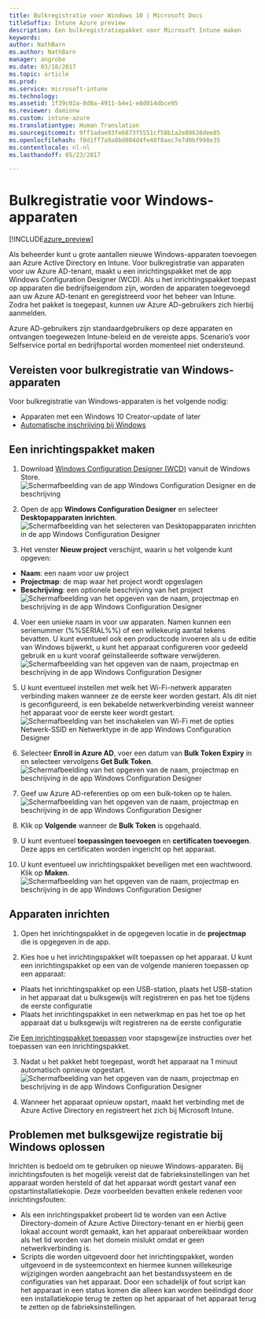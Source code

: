 ```yaml
---
title: Bulkregistratie voor Windows 10 | Microsoft Docs
titleSuffix: Intune Azure preview
description: Een bulkregistratiepakket voor Microsoft Intune maken
keywords: 
author: NathBarn
ms.author: NathBarn
manager: angrobe
ms.date: 03/18/2017
ms.topic: article
ms.prod: 
ms.service: microsoft-intune
ms.technology: 
ms.assetid: 1f39c02a-8d8a-4911-b4e1-e8d014dbce95
ms.reviewer: damionw
ms.custom: intune-azure
ms.translationtype: Human Translation
ms.sourcegitcommit: 9ff1adae93fe6873f5551cf58b1a2e89638dee85
ms.openlocfilehash: f8d1ff7a9a8bd804d4fe40f8aec7e7d0bf998e35
ms.contentlocale: nl-nl
ms.lasthandoff: 05/23/2017

---
```

# <a name="bulk-enrollment-for-windows-devices"></a>Bulkregistratie voor Windows-apparaten

[!INCLUDE[azure_preview](./includes/azure_preview.md)]

Als beheerder kunt u grote aantallen nieuwe Windows-apparaten toevoegen aan Azure Active Directory en Intune. Voor bulkregistratie van apparaten voor uw Azure AD-tenant, maakt u een inrichtingspakket met de app Windows Configuration Designer (WCD). Als u het inrichtingspakket toepast op apparaten die bedrijfseigendom zijn, worden de apparaten toegevoegd aan uw Azure AD-tenant en geregistreerd voor het beheer van Intune. Zodra het pakket is toegepast, kunnen uw Azure AD-gebruikers zich hierbij aanmelden.

Azure AD-gebruikers zijn standaardgebruikers op deze apparaten en ontvangen toegewezen Intune-beleid en de vereiste apps. Scenario’s voor Selfservice portal en bedrijfsportal worden momenteel niet ondersteund.

## <a name="prerequisites-for-windows-devices-bulk-enrollment"></a>Vereisten voor bulkregistratie van Windows-apparaten

Voor bulkregistratie van Windows-apparaten is het volgende nodig:

- Apparaten met een Windows 10 Creator-update of later
- [Automatische inschrijving bij Windows](https://docs.microsoft.com/intune-classic/deploy-use/set-up-windows-device-management-with-microsoft-intune#enable-windows-10-automatic-enrollment)

## <a name="create-a-provisioning-package"></a>Een inrichtingspakket maken

1. Download [Windows Configuration Designer (WCD)](https://www.microsoft.com/store/apps/9nblggh4tx22) vanuit de Windows Store.
![Schermafbeelding van de app Windows Configuration Designer en de beschrijving](media/bulk-enroll-store.png)

2. Open de app **Windows Configuration Designer** en selecteer **Desktopapparaten inrichten**.
![Schermafbeelding van het selecteren van Desktopapparaten inrichten in de app Windows Configuration Designer](media/bulk-enroll-select.png)

3. Het venster **Nieuw project** verschijnt, waarin u het volgende kunt opgeven:
  - **Naam**: een naam voor uw project
  - **Projectmap**: de map waar het project wordt opgeslagen
  - **Beschrijving**: een optionele beschrijving van het project ![Schermafbeelding van het opgeven van de naam, projectmap en beschrijving in de app Windows Configuration Designer](media/bulk-enroll-name.png)

4.    Voer een unieke naam in voor uw apparaten. Namen kunnen een serienummer (%%SERIAL%%) of een willekeurig aantal tekens bevatten. U kunt eventueel ook een productcode invoeren als u de editie van Windows bijwerkt, u kunt het apparaat configureren voor gedeeld gebruik en u kunt vooraf geïnstalleerde software verwijderen.
![Schermafbeelding van het opgeven van de naam, projectmap en beschrijving in de app Windows Configuration Designer](media/bulk-enroll-device.png)

5.    U kunt eventueel instellen met welk het Wi-Fi-netwerk apparaten verbinding maken wanneer ze de eerste keer worden gestart.  Als dit niet is geconfigureerd, is een bekabelde netwerkverbinding vereist wanneer het apparaat voor de eerste keer wordt gestart.
![Schermafbeelding van het inschakelen van Wi-Fi met de opties Netwerk-SSID en Netwerktype in de app Windows Configuration Designer](media/bulk-enroll-network.png)

6.    Selecteer **Enroll in Azure AD**, voer een datum van **Bulk Token Expiry** in en selecteer vervolgens **Get Bulk Token**.
![Schermafbeelding van het opgeven van de naam, projectmap en beschrijving in de app Windows Configuration Designer](media/bulk-enroll-account.png)

7. Geef uw Azure AD-referenties op om een bulk-token op te halen.
![Schermafbeelding van het opgeven van de naam, projectmap en beschrijving in de app Windows Configuration Designer](media/bulk-enroll-cred.png)

8.    Klik op **Volgende** wanneer de **Bulk Token** is opgehaald.

9. U kunt eventueel **toepassingen toevoegen** en **certificaten toevoegen**. Deze apps en certificaten worden ingericht op het apparaat.

10. U kunt eventueel uw inrichtingspakket beveiligen met een wachtwoord.  Klik op **Maken**.
![Schermafbeelding van het opgeven van de naam, projectmap en beschrijving in de app Windows Configuration Designer](media/bulk-enroll-create.png)

## <a name="provision-devices"></a>Apparaten inrichten

1. Open het inrichtingspakket in de opgegeven locatie in de **projectmap** die is opgegeven in de app.

2. Kies hoe u het inrichtingspakket wilt toepassen op het apparaat.  U kunt een inrichtingspakket op een van de volgende manieren toepassen op een apparaat:
 - Plaats het inrichtingspakket op een USB-station, plaats het USB-station in het apparaat dat u bulksgewijs wilt registreren en pas het toe tijdens de eerste configuratie
 - Plaats het inrichtingspakket in een netwerkmap en pas het toe op het apparaat dat u bulksgewijs wilt registreren na de eerste configuratie

 Zie [Een inrichtingspakket toepassen](https://technet.microsoft.com/itpro/windows/configure/provisioning-apply-package) voor stapsgewijze instructies over het toepassen van een inrichtingspakket.

3. Nadat u het pakket hebt toegepast, wordt het apparaat na 1 minuut automatisch opnieuw opgestart.
 ![Schermafbeelding van het opgeven van de naam, projectmap en beschrijving in de app Windows Configuration Designer](media/bulk-enroll-add.png)

4. Wanneer het apparaat opnieuw opstart, maakt het verbinding met de Azure Active Directory en registreert het zich bij Microsoft Intune.

## <a name="troubleshooting-windows-bulk-enrollment"></a>Problemen met bulksgewijze registratie bij Windows oplossen

Inrichten is bedoeld om te gebruiken op nieuwe Windows-apparaten. Bij inrichtingsfouten is het mogelijk vereist dat de fabrieksinstellingen van het apparaat worden hersteld of dat het apparaat wordt gestart vanaf een opstartinstallatiekopie. Deze voorbeelden bevatten enkele redenen voor inrichtingsfouten:

- Als een inrichtingspakket probeert lid te worden van een Active Directory-domein of Azure Active Directory-tenant en er hierbij geen lokaal account wordt gemaakt, kan het apparaat onbereikbaar worden als het lid worden van het domein mislukt omdat er geen netwerkverbinding is.
- Scripts die worden uitgevoerd door het inrichtingspakket, worden uitgevoerd in de systeemcontext en hiermee kunnen willekeurige wijzigingen worden aangebracht aan het bestandssysteem en de configuraties van het apparaat. Door een schadelijk of fout script kan het apparaat in een status komen die alleen kan worden beëindigd door een installatiekopie terug te zetten op het apparaat of het apparaat terug te zetten op de fabrieksinstellingen.

